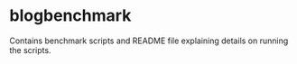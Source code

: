 # blogbenchmark
Contains benchmark scripts and README file explaining details on running the scripts.
